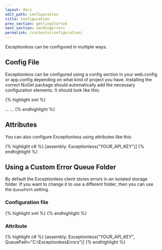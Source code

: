 ```yaml
---
layout: docs
edit_path: configuration
title: Configuration
prev_section: gettingstarted
next_section: sendingerrors
permalink: /contents/configuration/
---
```


Exceptionless can be configured in multiple ways.

## Config File

Exceptionless can be configured using a config section in your web.config or app.config depending on what kind of
project you have. Installing the correct NuGet package should automatically add the necessary configuration
elements.  It should look like this:

{% highlight xml %}
<?xml version="1.0" encoding="utf-8"?>
<configuration>
  <configSections>
    <section name="exceptionless" type="Exceptionless.Configuration.ExceptionlessSection, Exceptionless" />
  </configSections>
  <!-- attribute names are cases sensitive, must specify a path that you have write access to -->
  <exceptionless apiKey="API_KEY_HERE" enableLogging="true" logPath="C:\log.txt" />
  ...
  <system.webServer>
    <validation validateIntegratedModeConfiguration="false" />
    <modules>
      <remove name="ExceptionlessModule" />
      <add name="ExceptionlessModule" type="Exceptionless.Mvc.ExceptionlessModule, Exceptionless.Mvc" />
    </modules>
    ...
  </system.webServer>
</configuration>
{% endhighlight %}

## Attributes

You can also configure Exceptionless using attributes like this:

{% highlight c# %}
[assembly: Exceptionless("YOUR_API_KEY")]
{% endhighlight %}

## Using a Custom Error Queue Folder

By default the Exceptionless client stores errors in an isolated storage folder. If you want to change it to use a
different folder, then you can use the `QueuePath` setting.

### Configuration file

{% highlight xml %}
<exceptionless apiKey="YOUR_API_KEY" queuePath="C:\ExceptionlessErrors" />
{% endhighlight %}

### Attribute

{% highlight c# %}
[assembly: Exceptionless("YOUR_API_KEY", QueuePath="C:\\ExceptionlessErrors")]
{% endhighlight %}

